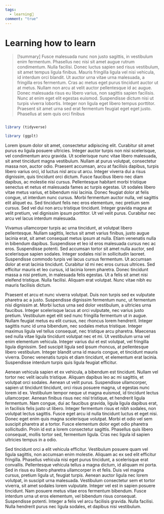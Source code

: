```yaml
---
tags:
  - learning🥬
comment: "true"
---
```


# Learning how to learn


> [!summary] Fusce malesuada nunc non justo sagittis, in vestibulum enim fermentum. Phasellus nec nisi sit amet augue rutrum condimentum. Nulla facilisi. Donec luctus sapien sed risus vestibulum, sit amet tempus ligula finibus. Mauris fringilla ligula vel nisi vehicula, id interdum orci blandit. Ut auctor urna vitae urna malesuada, a fringilla eros fermentum. Cras ac metus eget purus tincidunt auctor ut at metus. Nullam non arcu at velit auctor pellentesque id ac augue. Donec malesuada risus eu libero varius, non sagittis sapien facilisis. Nunc at enim eget elit egestas euismod. Suspendisse dictum nisi ut turpis viverra lobortis. Integer non ligula eget libero tempus porttitor. Praesent sit amet urna sed erat fermentum feugiat eget eget justo. Phasellus at sem quis orci finibus

  

```r

library (tidyverse)

library (ggplt)

```

  

Lorem ipsum dolor sit amet, consectetur adipiscing elit. Curabitur sit amet purus eu ligula posuere ultricies. Integer auctor turpis non nisi scelerisque, vel condimentum arcu gravida. Ut scelerisque nunc vitae libero malesuada, sit amet tincidunt magna vestibulum. Nullam at purus volutpat, consectetur massa non, auctor odio. Praesent accumsan, arcu at facilisis dapibus, turpis libero varius orci, id luctus nisl arcu ut arcu. Integer viverra dui a risus dignissim, quis tincidunt orci dictum. Fusce faucibus libero nec diam dapibus, ac molestie nisi cursus. Pellentesque habitant morbi tristique senectus et netus et malesuada fames ac turpis egestas. Ut sodales libero vitae metus varius, et bibendum nisi lacinia. Donec feugiat dolor at felis congue, ut interdum nunc cursus. Morbi fermentum auctor nulla, vel sagittis elit aliquet eu. Sed tincidunt felis nec eros elementum, nec pretium sem cursus. Sed vel dui non arcu tristique tincidunt. Integer gravida magna at velit pretium, vel dignissim ipsum porttitor. Ut vel velit purus. Curabitur nec arcu vel lacus interdum malesuada.

  

Vivamus ullamcorper turpis ac urna tincidunt, at volutpat libero pellentesque. Nullam sagittis, lectus sit amet varius finibus, justo augue lacinia erat, sit amet consequat metus ipsum at nulla. Etiam venenatis nulla in bibendum dapibus. Suspendisse et leo id eros malesuada cursus nec ac eros. Suspendisse potenti. Sed accumsan tortor sit amet nulla auctor, sed scelerisque sapien sodales. Integer sodales nisl in sollicitudin laoreet. Suspendisse commodo turpis vel lacus cursus fermentum. Ut accumsan dolor at erat lacinia tincidunt. Curabitur id mi nec eros cursus ultrices. Sed efficitur mauris et leo cursus, id lacinia lorem pharetra. Donec tincidunt massa a nisi pretium, in malesuada felis egestas. Ut a felis sit amet nisi eleifend tristique. Nulla facilisi. Aliquam erat volutpat. Nunc vitae nibh eu mauris facilisis dictum.

  

Praesent et arcu et nunc viverra volutpat. Duis non turpis sed ex vulputate pharetra ac a justo. Suspendisse dignissim fermentum nunc, ut fermentum nisi dignissim at. Morbi luctus urna sed dolor vestibulum, a ultricies urna faucibus. Integer scelerisque lacus at orci vulputate, nec varius justo pretium. Vestibulum eget elit sed nunc fringilla fermentum ut in augue. Nullam feugiat metus eu elit cursus, nec rhoncus lorem hendrerit. Integer sagittis nunc id urna bibendum, nec sodales metus tristique. Integer maximus ligula vel tellus consequat, nec tristique arcu pharetra. Maecenas sed nulla vitae ligula tincidunt volutpat nec et mi. Ut vestibulum urna vel enim elementum vehicula. Integer varius dui et est volutpat, vel fringilla ligula dignissim. Sed suscipit ligula sed ipsum rhoncus, at pellentesque libero vestibulum. Integer blandit urna id mauris congue, et tincidunt mauris viverra. Donec venenatis turpis et diam tincidunt, et elementum erat lacinia. Suspendisse interdum turpis quis ligula feugiat efficitur.

  

Aenean vehicula sapien et ex vehicula, a bibendum est tincidunt. Nullam vel tortor nec velit iaculis tristique. Aliquam dapibus leo ac mi sagittis, et volutpat orci sodales. Aenean ut velit purus. Suspendisse ullamcorper, sapien ut tincidunt tincidunt, orci risus posuere magna, ut egestas nunc lorem id ex. Vestibulum tempor neque ut magna euismod, id tincidunt lectus ullamcorper. Aenean finibus risus nec nisl tristique, et hendrerit ligula fermentum. Nam congue, dui ac faucibus gravida, ligula ligula dapibus erat, in facilisis felis justo ut libero. Integer fermentum risus et nibh sodales, non volutpat lectus sagittis. Fusce eget arcu id nulla tincidunt luctus et eget nisi. Donec eget enim quis magna scelerisque volutpat. Morbi et odio vel sem suscipit pharetra at a tortor. Fusce elementum dolor eget odio pharetra sollicitudin. Proin id est a lorem consectetur sagittis. Phasellus quis libero consequat, mollis tortor sed, fermentum ligula. Cras nec ligula id sapien ultricies tempus in a odio.

  

Sed tincidunt orci a elit vehicula efficitur. Vestibulum posuere quam vel ligula sagittis, non accumsan enim molestie. Aliquam ac ex sed elit efficitur fringilla. Phasellus vehicula nisi eget purus tincidunt, a scelerisque erat convallis. Pellentesque vehicula tellus a magna dictum, id aliquam mi porta. Sed in risus eu libero pharetra ullamcorper in et felis. Duis vel magna cursus, pretium ligula ut, feugiat turpis. Aenean auctor ligula nec lorem volutpat, in suscipit urna malesuada. Vestibulum consectetur sem et tortor viverra, sit amet sodales lorem vulputate. Integer vel est in sapien posuere tincidunt. Nam posuere metus vitae eros fermentum bibendum. Fusce interdum urna ut eros elementum, vel bibendum risus consequat. Suspendisse potenti. Integer a felis vel arcu facilisis gravida. Nulla facilisi. Nulla hendrerit purus nec ligula sodales, et dapibus nisi vestibulum.